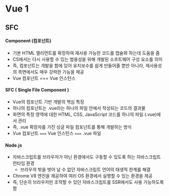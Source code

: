 # Vue 1



## SFC



#### Component (컴포넌트)

- 기본 HTML 엘리먼트를 확장하여 재사용 가능한 코드를 캡슐화 하는데 도움을 줌
- CS에서는 다시 사용할 수 있는 범용성을 위해 개발된 소프트웨어 구성 요소를 의미
- 즉, 컴포넌트는 개발을 함에 있어 유지보수를 쉽게 만들어줄 뿐만 아니라, 재사용성의 측면에서도 매우 강력한 기능을 제공
- Vue 컴포넌트 === Vue 인스턴스



#### SFC ( Single File Component )

- Vue의 컴포넌트 기반 개발의 핵심 특징
- 하나의 컴포넌트는 .vue라는 하나의 파일 안에서 작성되는 코드의 결과물
- 화면의 특정 영역에 대한 HTML, CSS, JavaScript 코드를 하나의 파일 (.vue)에서 관리
- 즉, .vue 확장자를 가진 싱글 파일 컴포넌트를 통해 개발하는 방식
- Vue 컴포넌트 `===` Vue 인스턴스 `===` .vue 파일



#### Node.js

- 자바스크립트를 브라우저가 아닌 환경에서도 구동할 수 있도록 하는 자바스크립트 런타임 환경
  - 브라우저 밖을 벗어 날 수 없던 자바스크립트 언어의 태생적 한계를 해결
- Chrome V8 엔진을 제공하여 여러 OS 환경에서 실행할 수 있는 환경을 제공
- 즉, 단순히 브라우저만 조작할 수 있던 자바스크립트를 SSR에서도 사용 가능하도록 함